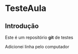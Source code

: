 # TesteAula

## Introdução

Este é um repositório __git__ de testes

Adicionei linha pelo computador
